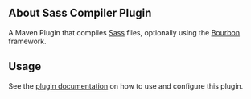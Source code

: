 ## About Sass Compiler Plugin

A Maven Plugin that compiles [Sass](http://sass-lang.com/) files, optionally 
using the [Bourbon](http://bourbon.io) framework.


## Usage

See the [plugin documentation](plugin-info.html) on how to use and configure this plugin.
